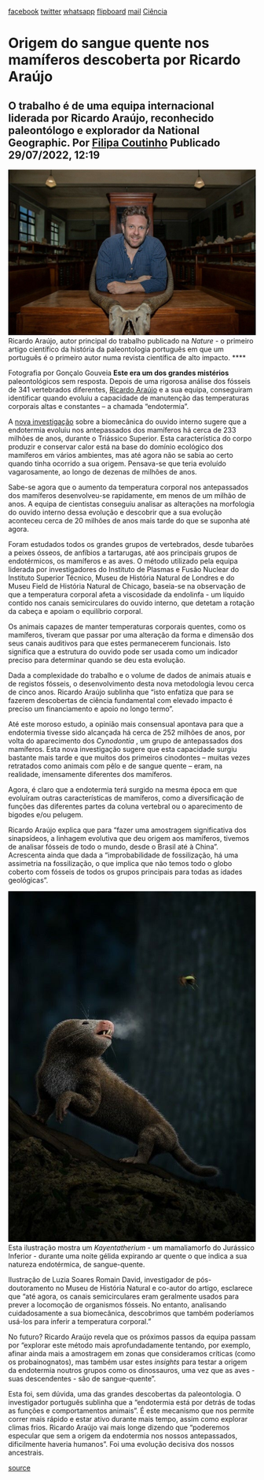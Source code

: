 [facebook](https://www.facebook.com/sharer/sharer.php?u=https%3A%2F%2Fwww.natgeo.pt%2Fciencia%2F2022%2F07%2Forigem-do-sangue-quente-nos-mamiferos-descoberta-por-ricardo-araujo) [twitter](https://twitter.com/share?url=https%3A%2F%2Fwww.natgeo.pt%2Fciencia%2F2022%2F07%2Forigem-do-sangue-quente-nos-mamiferos-descoberta-por-ricardo-araujo&via=natgeo&text=Origem%20do%20sangue%20quente%20nos%20mam%C3%ADferos%20descoberta%20por%20Ricardo%20Ara%C3%BAjo) [whatsapp](https://web.whatsapp.com/send?text=https%3A%2F%2Fwww.natgeo.pt%2Fciencia%2F2022%2F07%2Forigem-do-sangue-quente-nos-mamiferos-descoberta-por-ricardo-araujo) [flipboard](https://share.flipboard.com/bookmarklet/popout?v=2&title=Origem%20do%20sangue%20quente%20nos%20mam%C3%ADferos%20descoberta%20por%20Ricardo%20Ara%C3%BAjo&url=https%3A%2F%2Fwww.natgeo.pt%2Fciencia%2F2022%2F07%2Forigem-do-sangue-quente-nos-mamiferos-descoberta-por-ricardo-araujo) [mail](mailto:?subject=NatGeo&body=https%3A%2F%2Fwww.natgeo.pt%2Fciencia%2F2022%2F07%2Forigem-do-sangue-quente-nos-mamiferos-descoberta-por-ricardo-araujo%20-%20Origem%20do%20sangue%20quente%20nos%20mam%C3%ADferos%20descoberta%20por%20Ricardo%20Ara%C3%BAjo) [Ciência](https://www.natgeo.pt/ciencia) 
# Origem do sangue quente nos mamíferos descoberta por Ricardo Araújo 
## O trabalho é de uma equipa internacional liderada por Ricardo Araújo, reconhecido paleontólogo e explorador da National Geographic. Por [Filipa Coutinho](https://www.natgeo.pt/autor/filipa-coutinho) Publicado 29/07/2022, 12:19 
![Ricardo Araújo](img/files_styles_image_00_public_picture_0.jpg)
Ricardo Araújo, autor principal do trabalho publicado na _Nature_ - o primeiro artigo científico da história da paleontologia português em que um português é o primeiro autor numa revista científica de alto impacto. **** 

Fotografia por Gonçalo Gouveia **Este era um dos grandes mistérios** paleontológicos sem resposta. Depois de uma rigorosa análise dos fósseis de 341 vertebrados diferentes, [Ricardo Araújo](https://scholar.google.com/citations?user=BazuTx4AAAAJ) e a sua equipa, conseguiram identificar quando evoluiu a capacidade de manutenção das temperaturas corporais altas e constantes – a chamada “endotermia”. 

A [nova investigação](https://www.nature.com/articles/s41586-022-04963-z) sobre a biomecânica do ouvido interno sugere que a endotermia evoluiu nos antepassados dos mamíferos há cerca de 233 milhões de anos, durante o Triássico Superior. Esta característica do corpo produzir e conservar calor está na base do domínio ecológico dos mamíferos em vários ambientes, mas até agora não se sabia ao certo quando tinha ocorrido a sua origem. Pensava-se que teria evoluído vagarosamente, ao longo de dezenas de milhões de anos. 

Sabe-se agora que o aumento da temperatura corporal nos antepassados dos mamíferos desenvolveu-se rapidamente, em menos de um milhão de anos. A equipa de cientistas conseguiu analisar as alterações na morfologia do ouvido interno dessa evolução e descobrir que a sua evolução aconteceu cerca de 20 milhões de anos mais tarde do que se suponha até agora. 

Foram estudados todos os grandes grupos de vertebrados, desde tubarões a peixes ósseos, de anfíbios a tartarugas, até aos principais grupos de endotérmicos, os mamíferos e as aves. O método utilizado pela equipa liderada por investigadores do Instituto de Plasmas e Fusão Nuclear do Instituto Superior Técnico, Museu de História Natural de Londres e do Museu Field de História Natural de Chicago, baseia-se na observação de que a temperatura corporal afeta a viscosidade da endolinfa - um líquido contido nos canais semicirculares do ouvido interno, que detetam a rotação da cabeça e apoiam o equilíbrio corporal. 

Os animais capazes de manter temperaturas corporais quentes, como os mamíferos, tiveram que passar por uma alteração da forma e dimensão dos seus canais auditivos para que estes permanecerem funcionais. Isto significa que a estrutura do ouvido pode ser usada como um indicador preciso para determinar quando se deu esta evolução. 

Dada a complexidade do trabalho e o volume de dados de animais atuais e de registos fósseis, o desenvolvimento desta nova metodologia levou cerca de cinco anos. Ricardo Araújo sublinha que “isto enfatiza que para se fazerem descobertas de ciência fundamental com elevado impacto é preciso um financiamento e apoio no longo termo”. 

Até este moroso estudo, a opinião mais consensual apontava para que a endotermia tivesse sido alcançada há cerca de 252 milhões de anos, por volta do aparecimento dos _Cynodontia_ , um grupo de antepassados dos mamíferos. Esta nova investigação sugere que esta capacidade surgiu bastante mais tarde e que muitos dos primeiros cinodontes – muitas vezes retratados como animais com pêlo e de sangue quente – eram, na realidade, imensamente diferentes dos mamíferos. 

Agora, é claro que a endotermia terá surgido na mesma época em que evoluíram outras características ​​de mamíferos, como a diversificação de funções das diferentes partes da coluna vertebral ou o aparecimento de bigodes e/ou pelugem. 

Ricardo Araújo explica que para “fazer uma amostragem significativa dos sinapsídeos, a linhagem evolutiva que deu origem aos mamíferos, tivemos de analisar fósseis de todo o mundo, desde o Brasil até à China”. Acrescenta ainda que dada a “improbabilidade de fossilização, há uma assimetria na fossilização, o que implica que não temos todo o globo coberto com fósseis de todos os grupos principais para todas as idades geológicas”. 

![ Kayentatherium - um mamaliamorfo do Jurássico Inferior](img/files_styles_image_00_public_picture1_1.jpg)
Esta ilustração mostra um _Kayentatherium_ - um mamaliamorfo do Jurássico Inferior - durante uma noite gélida expirando ar quente o que indica a sua natureza endotérmica, de sangue-quente. 

Ilustração de Luzia Soares Romain David, investigador de pós-doutoramento no Museu de História Natural e co-autor do artigo, esclarece que “até agora, os canais semicirculares eram geralmente usados ​​para prever a locomoção de organismos fósseis. No entanto, analisando cuidadosamente a sua biomecânica, descobrimos que também poderíamos usá-los para inferir a temperatura corporal.” 

No futuro? Ricardo Araújo revela que os próximos passos da equipa passam por “explorar este método mais aprofundadamente tentando, por exemplo, afinar ainda mais a amostragem em zonas que consideramos críticas (como os probainognatos), mas também usar estes _insights_ para testar a origem da endotermia noutros grupos como os dinossauros, uma vez que as aves - suas descendentes - são de sangue-quente”. 

Esta foi, sem dúvida, uma das grandes descobertas da paleontologia. O investigador português sublinha que a “endotermia está por detrás de todas as funções e comportamentos animais”. É este mecanismo que nos permite correr mais rápido e estar ativo durante mais tempo, assim como explorar climas frios. Ricardo Araújo vai mais longe dizendo que “poderemos especular que sem a origem da endotermia nos nossos antepassados, dificilmente haveria humanos”. Foi uma evolução decisiva dos nossos ancestrais. 



[source](https://www.natgeo.pt/ciencia/2022/07/origem-do-sangue-quente-nos-mamiferos-descoberta-por-ricardo-araujo)